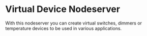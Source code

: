 # Virtual Device Nodeserver

With this nodeserver you can create virtual switches, dimmers or temperature devices to be used in various applications.
